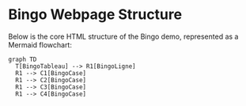 # Bingo Webpage Structure

Below is the core HTML structure of the Bingo demo, represented as a Mermaid flowchart:

```mermaid
graph TD
  T[BingoTableau] --> R1[BingoLigne]
  R1 --> C1[BingoCase]
  R1 --> C2[BingoCase]
  R1 --> C3[BingoCase]
  R1 --> C4[BingoCase]
 